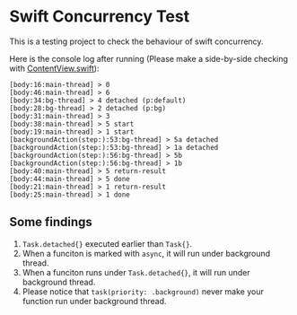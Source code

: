 # Swift Concurrency Test


This is a testing project to check the behaviour of swift concurrency.

Here is the console log after running (Please make a side-by-side checking with [ContentView.swift](./TestConcurrency/ContentView.swift)):

```
[body:16:main-thread] > 0 
[body:46:main-thread] > 6 
[body:34:bg-thread] > 4 detached (p:default)
[body:28:bg-thread] > 2 detached (p:bg)
[body:31:main-thread] > 3 
[body:38:main-thread] > 5 start
[body:19:main-thread] > 1 start
[backgroundAction(step:):53:bg-thread] > 5a detached
[backgroundAction(step:):53:bg-thread] > 1a detached
[backgroundAction(step:):56:bg-thread] > 5b 
[backgroundAction(step:):56:bg-thread] > 1b 
[body:40:main-thread] > 5 return-result
[body:44:main-thread] > 5 done
[body:21:main-thread] > 1 return-result
[body:25:main-thread] > 1 done
```

## Some findings

1. `Task.detached{}` executed earlier than `Task{}`.
2. When a funciton is marked with `async`, it will run under background thread.
3. When a funciton runs under `Task.detached{}`, it will run under background thread.
4. Please notice that `task(priority: .background)` never make your function run under background thread.
